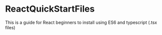 # ReactQuickStartFiles
This is a guide for React beginners to install using ES6 and typescript (.tsx files)
